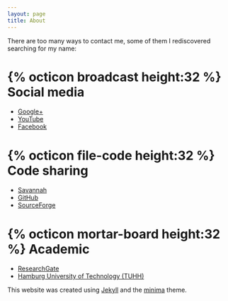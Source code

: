 ```yaml
---
layout: page
title: About
---
```


There are too many ways to contact me, some of them I rediscovered
searching for my name:

# {% octicon broadcast height:32 %} Social media

- [Google+](https://plus.google.com/+KaiTorbenOhlhus)
- [YouTube](https://www.youtube.com/user/siko1056)
- [Facebook](https://www.facebook.com/public/Kai-Torben-Ohlhus)

# {% octicon file-code height:32 %} Code sharing

- [Savannah](http://savannah.gnu.org/users/siko1056)
- [GitHub](https://github.com/siko1056)
- [SourceForge](https://sourceforge.net/u/siko1056/profile/)

# {% octicon mortar-board height:32 %} Academic

- [ResearchGate](https://www.researchgate.net/profile/Kai_Ohlhus)
- [Hamburg University of Technology (TUHH)](http://kontakt.tuhh.de/de/suchergebnis.php?Suchtext=Ohlhus)

This website was created using [Jekyll][1] and the [minima][2] theme.

[1]: https://jekyllrb.com/
[2]: https://github.com/jekyll/minima
